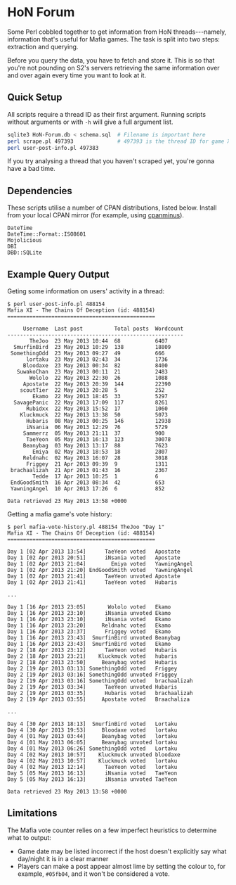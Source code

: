 HoN Forum
=========

Some Perl cobbled together to get information from HoN threads---namely, information that's useful for Mafia games. The task is split into two steps: extraction and querying.

Before you query the data, you have to fetch and store it. This is so that you're not pounding on S2's servers retrieving the same information over and over again every time you want to look at it.

Quick Setup
-----------

All scripts require a thread ID as their first argument. Running scripts without arguments or with `-h` will give a full argument list.

```bash
sqlite3 HoN-Forum.db < schema.sql  # Filename is important here
perl scrape.pl 497393              # 497393 is the thread ID for game XII
perl user-post-info.pl 497383
```

If you try analysing a thread that you haven't scraped yet, you're gonna have a bad time.

Dependencies
------------

These scripts utilise a number of CPAN distributions, listed below. Install from your local CPAN mirror (for example, using [cpanminus](http://search.cpan.org/dist/App-cpanminus/lib/App/cpanminus.pm)).

```
DateTime
DateTime::Format::ISO8601
Mojolicious
DBI
DBD::SQLite
```

Example Query Output
--------------------

Geting some information on users' activity in a thread:

```
$ perl user-post-info.pl 488154
Mafia XI - The Chains Of Deception (id: 488154)
===============================================

     Username  Last post          Total posts  Wordcount
--------------------------------------------------------
       TheJoo  23 May 2013 10:44  68           6407
  SmurfinBird  23 May 2013 10:29  138          18809
 SomethingOdd  23 May 2013 09:27  49           666
      lortaku  23 May 2013 02:43  34           1736
     Bloodaxe  23 May 2013 00:34  82           8400
   SuwakoChan  23 May 2013 00:11  21           2483
       Wololo  22 May 2013 22:30  26           1088
     Apostate  22 May 2013 20:39  144          22390
    scoutTier  22 May 2013 20:28  5            252
        Ekamo  22 May 2013 18:45  33           5297
  SavagePanic  22 May 2013 17:09  117          8261
      Rubidxx  22 May 2013 15:52  17           1060
    Kluckmuck  22 May 2013 13:38  50           5073
      Hubaris  08 May 2013 00:25  146          12938
      iNsania  06 May 2013 12:29  76           5729
     Sammerrz  05 May 2013 21:11  37           900
      TaeYeon  05 May 2013 16:13  123          30078
     Beanybag  03 May 2013 13:17  88           7623
        Emiya  02 May 2013 18:53  18           2807
     Reldnahc  02 May 2013 16:07  28           3018
      Friggey  21 Apr 2013 09:39  9            1311
 brachaalizah  21 Apr 2013 01:43  16           2367
        Tedde  17 Apr 2013 10:25  1            6
 EndGoodSmith  16 Apr 2013 08:34  42           653
 YawningAngel  10 Apr 2013 17:26  6            852

Data retrieved 23 May 2013 13:58 +0000
```

Getting a mafia game's vote history:

```
$ perl mafia-vote-history.pl 488154 TheJoo "Day 1"
Mafia XI - The Chains Of Deception (id: 488154)
===============================================

Day 1 [02 Apr 2013 13:54]      TaeYeon voted   Apostate
Day 1 [02 Apr 2013 20:51]      iNsania voted   Apostate
Day 1 [02 Apr 2013 21:04]        Emiya voted   YawningAngel
Day 1 [02 Apr 2013 21:20] EndGoodSmith voted   YawningAngel
Day 1 [02 Apr 2013 21:41]      TaeYeon unvoted Apostate
Day 1 [02 Apr 2013 21:41]      TaeYeon voted   Hubaris

...

Day 1 [16 Apr 2013 23:05]       Wololo voted   Ekamo
Day 1 [16 Apr 2013 23:10]      iNsania unvoted Ekamo
Day 1 [16 Apr 2013 23:10]      iNsania voted   Ekamo
Day 1 [16 Apr 2013 23:20]     Reldnahc voted   Ekamo
Day 1 [16 Apr 2013 23:37]      Friggey voted   Ekamo
Day 1 [16 Apr 2013 23:43]  SmurfinBird unvoted Beanybag
Day 1 [16 Apr 2013 23:43]  SmurfinBird voted   Ekamo
Day 2 [18 Apr 2013 23:12]      TaeYeon voted   Hubaris
Day 2 [18 Apr 2013 23:21]    Kluckmuck voted   hubaris
Day 2 [18 Apr 2013 23:50]     Beanybag voted   Hubaris
Day 2 [19 Apr 2013 03:13] SomethingOdd voted   Friggey
Day 2 [19 Apr 2013 03:16] SomethingOdd unvoted Friggey
Day 2 [19 Apr 2013 03:16] SomethingOdd voted   brachaalizah
Day 2 [19 Apr 2013 03:34]      TaeYeon unvoted Hubaris
Day 2 [19 Apr 2013 03:35]      Hubaris voted   brachaalizah
Day 2 [19 Apr 2013 03:55]     Apostate voted   Braachaliza

...

Day 4 [30 Apr 2013 18:13]  SmurfinBird voted   Lortaku
Day 4 [30 Apr 2013 19:53]     Bloodaxe voted   lortaku
Day 4 [01 May 2013 03:44]     Beanybag voted   lortaku
Day 4 [01 May 2013 06:05]     Beanybag unvoted lortaku
Day 4 [01 May 2013 06:26] SomethingOdd voted   Lortaku
Day 4 [02 May 2013 10:57]    Kluckmuck unvoted bloodaxe
Day 4 [02 May 2013 10:57]    Kluckmuck voted   lortaku
Day 4 [02 May 2013 12:14]      TaeYeon voted   lortaku
Day 5 [05 May 2013 16:13]      iNsania voted   TaeYeon
Day 5 [05 May 2013 16:13]      iNsania unvoted TaeYeon

Data retrieved 23 May 2013 13:58 +0000
```

Limitations
-----------

The Mafia vote counter relies on a few imperfect heuristics to determine what to output:

* Game date may be listed incorrect if the host doesn't explicitly say what day/night it is in a clear manner
* Players can make a post appear almost lime by setting the colour to, for example, `#05fb04`, and it won't be considered a vote.
